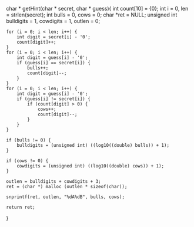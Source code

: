 char * getHint(char * secret, char * guess){
    int count[10] = {0};
    int i = 0, len = strlen(secret);
    int bulls = 0, cows = 0;
    char *ret = NULL;
    unsigned int bulldigits = 1, cowdigits = 1, outlen = 0;

    for (i = 0; i < len; i++) {
        int digit = secret[i] - '0';
        count[digit]++;
    }
    for (i = 0; i < len; i++) {
        int digit = guess[i] - '0';
        if (guess[i] == secret[i]) {
            bulls++;
            count[digit]--;
        }
    }
    for (i = 0; i < len; i++) {
        int digit = guess[i] - '0';
        if (guess[i] != secret[i]) {
            if (count[digit] > 0) {
                cows++;
                count[digit]--;
            }
        }
    }

    if (bulls != 0) {
        bulldigits = (unsigned int) ((log10((double) bulls)) + 1);
    }
   
    if (cows != 0) {
        cowdigits = (unsigned int) ((log10((double) cows)) + 1);
    }
   
    outlen = bulldigits + cowdigits + 3;
    ret = (char *) malloc (outlen * sizeof(char));
   
    snprintf(ret, outlen, "%dA%dB", bulls, cows);
   
    return ret;
}



